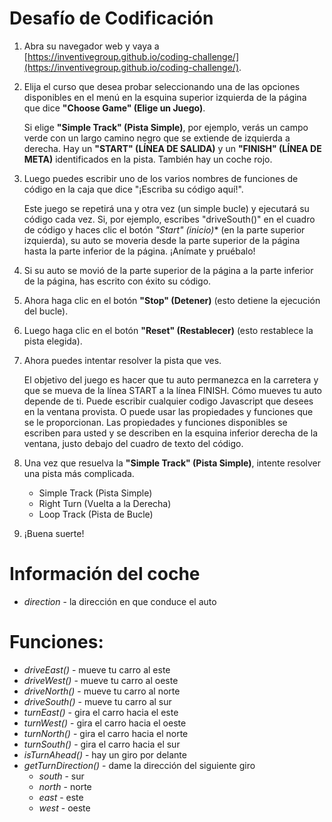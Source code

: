 # Desafío de Codificación

1. Abra su navegador web y vaya a [https://inventivegroup.github.io/coding-challenge/](https://inventivegroup.github.io/coding-challenge/).
2. Elija el curso que desea probar seleccionando una de las opciones disponibles en el menú en la esquina superior izquierda de la página que dice **"Choose Game" (Elige un Juego)**.

   Si elige **"Simple Track" (Pista Simple)**, por ejemplo, verás un campo verde con un largo camino negro que se extiende de izquierda a derecha. Hay un **"START" (LÍNEA DE SALIDA)** y un **"FINISH" (LÍNEA DE META)** identificados en la pista. También hay un coche rojo.

3. Luego puedes escribir uno de los varios nombres de funciones de código en la caja que dice "¡Escriba su código aquí!".

   Este juego se repetirá una y otra vez (un simple bucle) y ejecutará su código cada vez. Si, por ejemplo, escribes "driveSouth()" en el cuadro de código y haces clic el botón *"Start" (inicio)** (en la parte superior izquierda), su auto se moveria desde la parte superior de la página hasta la parte inferior de la página. ¡Anímate y pruébalo!

4. Si su auto se movió de la parte superior de la página a la parte inferior de la página, has escrito con éxito su código.
5. Ahora haga clic en el botón **"Stop" (Detener)** (esto detiene la ejecución del bucle).
6. Luego haga clic en el botón **"Reset" (Restablecer)** (esto restablece la pista elegida).
7. Ahora puedes intentar resolver la pista que ves.

    El objetivo del juego es hacer que tu auto permanezca en la carretera y que se mueva de la línea START a la línea FINISH. Cómo mueves tu auto depende de ti. Puede escribir cualquier codigo Javascript que desees en la ventana provista. O puede usar las propiedades y funciones que se le proporcionan. Las propiedades y funciones disponibles se escriben para usted y se describen en la esquina inferior derecha de la ventana, justo debajo del cuadro de texto del código.

8. Una vez que resuelva la **"Simple Track" (Pista Simple)**, intente resolver una pista más complicada.
    - Simple Track (Pista Simple)
    - Right Turn (Vuelta a la Derecha)
    - Loop Track (Pista de Bucle)
9. ¡Buena suerte!

# Información del coche

- *direction* - la dirección en que conduce el auto

# Funciones:

- *driveEast()* - mueve tu carro al este
- *driveWest()* - mueve tu carro al oeste
- *driveNorth()* - mueve tu carro al norte
- *driveSouth()* - mueve tu carro al sur
- *turnEast()* - gira el carro hacia el este
- *turnWest()* - gira el carro hacia el oeste
- *turnNorth()* - gira el carro hacia el norte
- *turnSouth()* - gira el carro hacia el sur
- *isTurnAhead()* - hay un giro por delante
- *getTurnDirection()* - dame la dirección del siguiente giro
  - *south* - sur
  - *north* - norte
  - *east* - este
  - *west* - oeste
  
  
